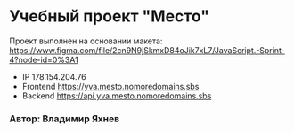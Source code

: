 # Учебный проект "Место" 
Проект выполнен на основании макета: https://www.figma.com/file/2cn9N9jSkmxD84oJik7xL7/JavaScript.-Sprint-4?node-id=0%3A1

* IP 178.154.204.76
* Frontend https://yva.mesto.nomoredomains.sbs
* Backend https://api.yva.mesto.nomoredomains.sbs
### Автор: Владимир Яхнев

